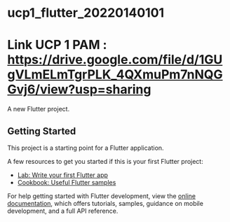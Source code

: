 # ucp1_flutter_20220140101
# Link UCP 1 PAM : https://drive.google.com/file/d/1GUgVLmELmTgrPLK_4QXmuPm7nNQGGvj6/view?usp=sharing

A new Flutter project.

## Getting Started

This project is a starting point for a Flutter application.

A few resources to get you started if this is your first Flutter project:

- [Lab: Write your first Flutter app](https://docs.flutter.dev/get-started/codelab)
- [Cookbook: Useful Flutter samples](https://docs.flutter.dev/cookbook)

For help getting started with Flutter development, view the
[online documentation](https://docs.flutter.dev/), which offers tutorials,
samples, guidance on mobile development, and a full API reference.
